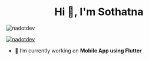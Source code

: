 <h1 align="center">Hi 👋, I'm Sothatna</h1>

<p align="left"> <img src="https://komarev.com/ghpvc/?username=nadotdev&label=Profile%20views&color=0e75b6&style=flat" alt="nadotdev" /> </p>

<p align="left"> <a href="https://github.com/ryo-ma/github-profile-trophy"><img src="https://github-profile-trophy.vercel.app/?username=nadotdev" alt="nadotdev" /></a> </p>

- 🔭 I’m currently working on **Mobile App using Flutter**
